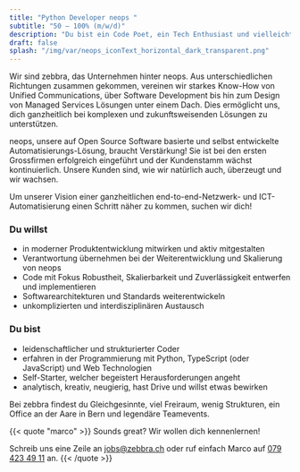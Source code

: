 ```yaml
---
title: "Python Developer neops "
subtitle: "50 – 100% (m/w/d)"
description: "Du bist ein Code Poet, ein Tech Enthusiast und vielleicht sogar Entrepreneur mit einer make-things-happen Haltung?"
draft: false
splash: "/img/var/neops_iconText_horizontal_dark_transparent.png"
---
```


Wir sind zebbra, das Unternehmen hinter neops. Aus unterschiedlichen Richtungen zusammen gekommen, vereinen wir starkes Know-How von Unified Communications, über Software Development bis hin zum Design von Managed Services Lösungen unter einem Dach. Dies ermöglicht uns, dich ganzheitlich bei komplexen und zukunftsweisenden Lösungen zu unterstützen.

<!--more-->

neops, unsere auf Open Source Software basierte und selbst entwickelte Automatisierungs-Lösung, braucht Verstärkung! Sie ist bei den ersten Grossfirmen erfolgreich eingeführt und der Kundenstamm wächst kontinuierlich. Unsere Kunden sind, wie wir natürlich auch, überzeugt und wir wachsen.

Um unserer Vision einer ganzheitlichen end-to-end-Netzwerk- und ICT-Automatisierung einen Schritt näher zu kommen, suchen wir dich!


### Du willst

* in moderner Produktentwicklung mitwirken und aktiv mitgestalten
* Verantwortung übernehmen bei der Weiterentwicklung und Skalierung von neops
* Code mit Fokus Robustheit, Skalierbarkeit und Zuverlässigkeit entwerfen und implementieren
* Softwarearchitekturen und Standards weiterentwickeln
* unkomplizierten und interdisziplinären Austausch


### Du bist

* leidenschaftlicher und strukturierter Coder
* erfahren in der Programmierung mit Python, TypeScript (oder JavaScript) und Web Technologien
* Self-Starter, welcher begeistert Herausforderungen angeht
* analytisch, kreativ, neugierig, hast Drive und willst etwas bewirken

Bei zebbra findest du Gleichgesinnte, viel Freiraum, wenig Strukturen, ein Office an der Aare in Bern und legendäre Teamevents.

{{< quote "marco" >}}
  Sounds great? Wir wollen dich kennenlernen!

  Schreib uns eine Zeile an <a href="mailto:jobs@zebbra.ch">jobs@zebbra.ch</a> oder ruf einfach Marco auf [079 423 49 11](tel:+41794234911) an.
{{< /quote >}}

